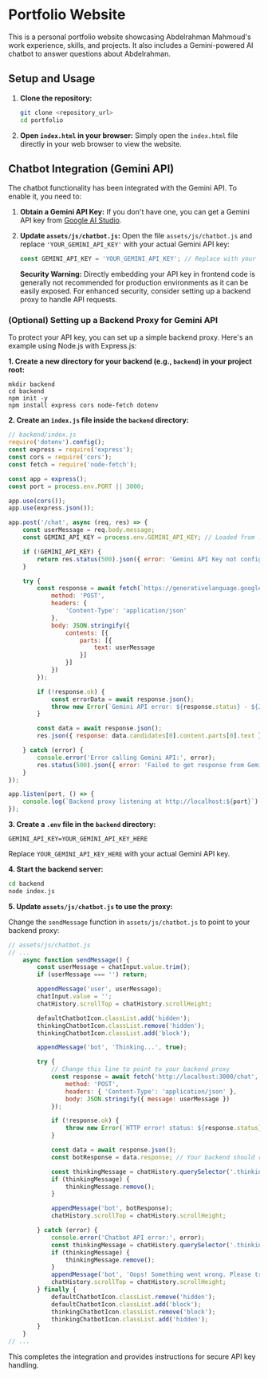 # Portfolio Website

This is a personal portfolio website showcasing Abdelrahman Mahmoud's work experience, skills, and projects. It also includes a Gemini-powered AI chatbot to answer questions about Abdelrahman.

## Setup and Usage

1.  **Clone the repository:**
    ```bash
    git clone <repository_url>
    cd portfolio
    ```

2.  **Open `index.html` in your browser:**
    Simply open the `index.html` file directly in your web browser to view the website.

## Chatbot Integration (Gemini API)

The chatbot functionality has been integrated with the Gemini API. To enable it, you need to:

1.  **Obtain a Gemini API Key:**
    If you don't have one, you can get a Gemini API key from [Google AI Studio](https://aistudio.google.com/app/apikey).

2.  **Update `assets/js/chatbot.js`:**
    Open the file `assets/js/chatbot.js` and replace `'YOUR_GEMINI_API_KEY'` with your actual Gemini API key:

    ```javascript
    const GEMINI_API_KEY = 'YOUR_GEMINI_API_KEY'; // Replace with your actual Gemini API key
    ```

    **Security Warning:** Directly embedding your API key in frontend code is generally not recommended for production environments as it can be easily exposed. For enhanced security, consider setting up a backend proxy to handle API requests.

### (Optional) Setting up a Backend Proxy for Gemini API

To protect your API key, you can set up a simple backend proxy. Here's an example using Node.js with Express.js:

**1. Create a new directory for your backend (e.g., `backend`) in your project root:**

```
mkdir backend
cd backend
npm init -y
npm install express cors node-fetch dotenv
```

**2. Create an `index.js` file inside the `backend` directory:**

```javascript
// backend/index.js
require('dotenv').config();
const express = require('express');
const cors = require('cors');
const fetch = require('node-fetch');

const app = express();
const port = process.env.PORT || 3000;

app.use(cors());
app.use(express.json());

app.post('/chat', async (req, res) => {
    const userMessage = req.body.message;
    const GEMINI_API_KEY = process.env.GEMINI_API_KEY; // Loaded from .env file

    if (!GEMINI_API_KEY) {
        return res.status(500).json({ error: 'Gemini API Key not configured.' });
    }

    try {
        const response = await fetch(`https://generativelanguage.googleapis.com/v1beta/models/gemini-pro:generateContent?key=${GEMINI_API_KEY}`, {
            method: 'POST',
            headers: {
                'Content-Type': 'application/json'
            },
            body: JSON.stringify({
                contents: [{
                    parts: [{
                        text: userMessage
                    }]
                }]
            })
        });

        if (!response.ok) {
            const errorData = await response.json();
            throw new Error(`Gemini API error: ${response.status} - ${JSON.stringify(errorData)}`);
        }

        const data = await response.json();
        res.json({ response: data.candidates[0].content.parts[0].text });

    } catch (error) {
        console.error('Error calling Gemini API:', error);
        res.status(500).json({ error: 'Failed to get response from Gemini API.' });
    }
});

app.listen(port, () => {
    console.log(`Backend proxy listening at http://localhost:${port}`);
});
```

**3. Create a `.env` file in the `backend` directory:**

```
GEMINI_API_KEY=YOUR_GEMINI_API_KEY_HERE
```
Replace `YOUR_GEMINI_API_KEY_HERE` with your actual Gemini API key.

**4. Start the backend server:**

```bash
cd backend
node index.js
```

**5. Update `assets/js/chatbot.js` to use the proxy:**

Change the `sendMessage` function in `assets/js/chatbot.js` to point to your backend proxy:

```javascript
// assets/js/chatbot.js
// ...
    async function sendMessage() {
        const userMessage = chatInput.value.trim();
        if (userMessage === '') return;

        appendMessage('user', userMessage);
        chatInput.value = '';
        chatHistory.scrollTop = chatHistory.scrollHeight;

        defaultChatbotIcon.classList.add('hidden');
        thinkingChatbotIcon.classList.remove('hidden');
        thinkingChatbotIcon.classList.add('block');

        appendMessage('bot', 'Thinking...', true);

        try {
            // Change this line to point to your backend proxy
            const response = await fetch('http://localhost:3000/chat', { // Assuming your backend runs on port 3000
                method: 'POST',
                headers: { 'Content-Type': 'application/json' },
                body: JSON.stringify({ message: userMessage })
            });

            if (!response.ok) {
                throw new Error(`HTTP error! status: ${response.status}`);
            }

            const data = await response.json();
            const botResponse = data.response; // Your backend should return a 'response' field

            const thinkingMessage = chatHistory.querySelector('.thinking-message');
            if (thinkingMessage) {
                thinkingMessage.remove();
            }

            appendMessage('bot', botResponse);
            chatHistory.scrollTop = chatHistory.scrollHeight;

        } catch (error) {
            console.error('Chatbot API error:', error);
            const thinkingMessage = chatHistory.querySelector('.thinking-message');
            if (thinkingMessage) {
                thinkingMessage.remove();
            }
            appendMessage('bot', 'Oops! Something went wrong. Please try again.');
            chatHistory.scrollTop = chatHistory.scrollHeight;
        } finally {
            defaultChatbotIcon.classList.remove('hidden');
            defaultChatbotIcon.classList.add('block');
            thinkingChatbotIcon.classList.remove('block');
            thinkingChatbotIcon.classList.add('hidden');
        }
    }
// ...
```

This completes the integration and provides instructions for secure API key handling.
